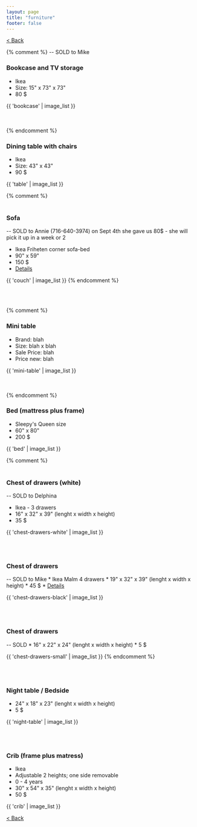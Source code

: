 ```yaml
---
layout: page
title: "furniture"
footer: false
---
```

<a href="/sale-house-stuff">< Back</a>

{% comment %} 
-- SOLD to Mike
<h3>Bookcase and TV storage</h3>

* Ikea 
* Size: 15" x 73" x 73"
* 80 $

{{ 'bookcase' | image_list }}

<br/>
<br/>
{% endcomment %} 

<h3>Dining table with chairs</h3>

* Ikea
* Size: 43" x 43" 
* 90 $

{{ 'table' | image_list }}

{% comment %} 
<br/>
<br/>

<h3>Sofa</h3>

-- SOLD to Annie (716-640-3974) 
on Sept 4th she gave us 80$ - she will pick it up in a week or 2

* Ikea Friheten corner sofa-bed 
* 90" x 59"
* 150 $
* <a href="http://www.ikea.com/us/en/catalog/products/70243038/#/50242997" target="_blank">Details</a>

{{ 'couch' | image_list }}
{% endcomment %} 

<br/>
<br/>

{% comment %} 
<h3>Mini table</h3>

* Brand: blah
* Size: blah x blah
* Sale Price: blah
* Price new: blah

{{ 'mini-table' | image_list }}

<br/>
<br/>
{% endcomment %}

<h3>Bed (mattress plus frame)</h3>

* Sleepy's Queen size
* 60" x 80"
* 200 $

{{ 'bed' | image_list }}

{% comment %} 
<br/>
<br/>

<h3>Chest of drawers (white)</h3>
-- SOLD to Delphina

* Ikea - 3 drawers
* 16" x 32" x 39" (lenght x width x height)
* 35 $

{{ 'chest-drawers-white' | image_list }} 

<br/>
<br/>

<h3>Chest of drawers</h3>
-- SOLD to Mike
* Ikea Malm 4 drawers
* 19" x 32" x 39" (lenght x width x height)
* 45 $
* <a href="http://www.ikea.com/us/en/catalog/products/70053924/#/50103345" target="_blank">Details</a>

{{ 'chest-drawers-black' | image_list }}

<br/>
<br/>

<h3>Chest of drawers</h3>
-- SOLD
* 16" x 22" x 24" (lenght x width x height)
* 5 $

{{ 'chest-drawers-small' | image_list }}
{% endcomment %}

<br/>
<br/>

<h3>Night table / Bedside</h3>

* 24" x 18" x 23" (lenght x width x height)
* 5 $

{{ 'night-table' | image_list }}

<br/>
<br/>

<h3>Crib (frame plus matress)</h3>

* Ikea
* Adjustable 2 heights; one side removable
* 0 - 4 years
* 30" x 54" x 35" (lenght x width x height)
* 50 $

{{ 'crib' | image_list }}


<a href="/sale-house-stuff">< Back</a>